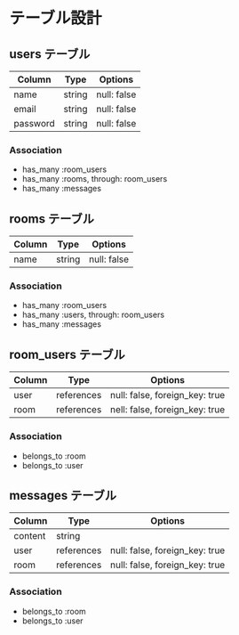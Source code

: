 # テーブル設計

## users テーブル

| Column   | Type   | Options     |
| -------- | ------ | ----------- |
| name     | string | null: false |
| email    | string | null: false |
|password  | string | null: false |

### Association

- has_many :room_users
- has_many :rooms, through: room_users
- has_many :messages

## rooms テーブル

| Column | Type   | Options     |
| ------ | ------ | ----------- |
| name   | string | null: false |

### Association

- has_many :room_users
- has_many :users, through: room_users
- has_many :messages

## room_users テーブル

| Column | Type       | Options                        |
| ------ | ---------- | ------------------------------ |
| user   | references | null: false, foreign_key: true |
| room   | references | nell: false, foreign_key: true |

### Association

- belongs_to :room
- belongs_to :user

## messages テーブル

| Column  | Type       | Options             
| ------- | ---------- | -------------------------------|
| content | string     |
| user    | references | null: false, foreign_key: true |
|room     | references | null: false, foreign_key: true |

### Association

- belongs_to :room
- belongs_to :user